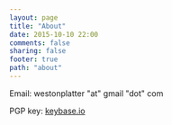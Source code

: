 ```yaml
---
layout: page
title: "About"
date: 2015-10-10 22:00
comments: false
sharing: false
footer: true
path: "about"
---
```


Email: westonplatter "at" gmail "dot" com

PGP key: [keybase.io](https://keybase.io/westonplatter/key.asc)

